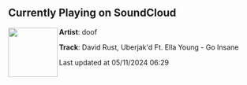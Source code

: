 ## Currently Playing on SoundCloud

[<img align="left" width="100" src="https://i1.sndcdn.com/artworks-epldsA2E5vSiRK8h-I92MgA-t500x500.jpg">](https://soundcloud.com/doofdoofmusic/david-rust-uberjakd-ft-ella-young-go-insane-preview)

**Artist**: doof 

**Track**: David Rust, Uberjak'd Ft. Ella Young - Go Insane

Last updated at 05/11/2024 06:29
